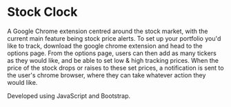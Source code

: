 # Stock Clock

A Google Chrome extension centred around the stock market, with the current main feature being stock price alerts.
To set up your portfolio you'd like to track, download the google chrome extension and head to the options page. From the options page, users can then add as many tickers as they would like, and be able to set low & high tracking prices. When the price of the stock drops or raises to these set prices, a notification is sent to the user's chrome browser, where they can take whatever action they would like.

Developed using JavaScript and Bootstrap.
